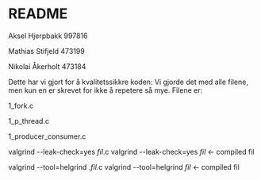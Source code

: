 # README #

Aksel Hjerpbakk   997816

Mathias Stifjeld  473199

Nikolai Åkerholt  473184

Dette har vi gjort for å kvalitetssikkre koden:
Vi gjorde det med alle filene, men kun en er skrevet for ikke å repetere så mye. Filene er:

1_fork.c

1_p_thread.c

1_producer_consumer.c


valgrind --leak-check=yes *fil*.c
valgrind --leak-check=yes *fil* <- compiled fil

valgrind --tool=helgrind .*fil*.c
valgrind --tool=helgrind *fil* <- compiled fil

